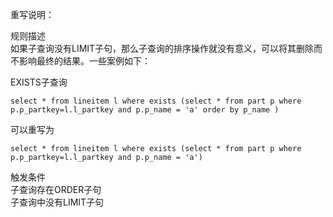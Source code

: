 重写说明：

规则描述  
如果子查询没有LIMIT子句，那么子查询的排序操作就没有意义，可以将其删除而不影响最终的结果。一些案例如下：

EXISTS子查询
```
select * from lineitem l where exists (select * from part p where p.p_partkey=l.l_partkey and p.p_name = 'a' order by p_name )
```
可以重写为
```
select * from lineitem l where exists (select * from part p where p.p_partkey=l.l_partkey and p.p_name = 'a')
```

触发条件  
子查询存在ORDER子句  
子查询中没有LIMIT子句
